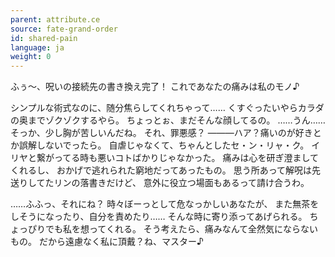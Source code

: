 ```yaml
---
parent: attribute.ce
source: fate-grand-order
id: shared-pain
language: ja
weight: 0
---
```


ふぅ～、呪いの接続先の書き換え完了！
これであなたの痛みは私のモノ♪

シンプルな術式なのに、随分焦らしてくれちゃって……
くすぐったいやらカラダの奥までゾクゾクするやら。
ちょっとぉ、まだそんな顔してるの。
……うん……そっか、少し胸が苦しいんだね。
それ、罪悪感？
―――ハア？痛いのが好きとか誤解しないでったら。
自虐じゃなくて、ちゃんとしたセ・ン・リャ・ク。
イリヤと繋がってる時も悪いコトばかりじゃなかった。
痛みは心を研ぎ澄ましてくれるし、
おかげで逃れられた窮地だってあったもの。
思う所あって解呪は先送りしてたリンの落書きだけど、
意外に役立つ場面もあるって請け合うわ。

……ふふっ、それにね？
時々ぼーっとして危なっかしいあなたが、
また無茶をしそうになったり、自分を責めたり……
そんな時に寄り添ってあげられる。
ちょっぴりでも私を想ってくれる。
そう考えたら、痛みなんて全然気にならないもの。
だから遠慮なく私に頂戴？ね、マスター♪
